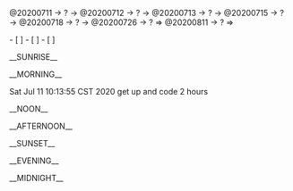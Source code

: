 <link rel="stylesheet"  type="text/css" href="s-activity.css"/>
<p class="todo">@20200711 → ? → @20200712 → ? → @20200713 → ? → @20200715 → ? → @20200718 → ? → @20200726 → ? ⇒ @20200811 → ? ⇒ </p>
- [ ]  
- [ ]  
- [ ]  

<p class="tb">__SUNRISE__</p>
<p class="tb">__MORNING__</p>
<p class="ac">Sat Jul 11 10:13:55 CST 2020 get up and code 2 hours</p>
<p class="tb">__NOON__</p>
<p class="tb">__AFTERNOON__</p>
<p class="tb">__SUNSET__</p>
<p class="tb">__EVENING__</p>
<p class="tb">__MIDNIGHT__</p>
